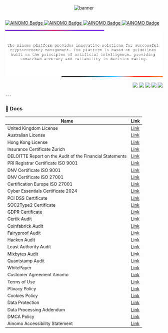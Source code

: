<div align="center">
  <img src="https://github.com/ainomodatalab/.github/blob/62953e24a948511d9a48ee1de9d21ecfcaa849c5/profile/img/Logo%20animation%202.gif" alt="banner"/>
</br>
</br>
</div>

<div>
  <p align="left">
    <a
      href="https://ainomo.com">
      <img src="https://img.shields.io/badge/AI%20ARBITRAGE-8C4FFF?logo=codeforces&logoColor=fff&style=for-the-badge" alt="AINOMO Badge">
    </a>
    <a
      href="https://ainomo.com">
    <img src="https://img.shields.io/badge/AI%20POOL-EF2D5E?logo=stackoverflow&logoColor=fff&style=for-the-badge" alt="AINOMO Badge">
    </a>
    <a
      href="https://ainomo.com">
    <img src="https://img.shields.io/badge/AI%20DERIVATIVES-EF2D5E?logo=buffer&logoColor=fff&style=for-the-badge" alt="AINOMO Badge">
    </a>
    <a
      href="https://ainomo.com">
    <img src="https://img.shields.io/badge/AI%20TRADING-8C4FFF?logo=bytedance&logoColor=fff&style=for-the-badge" alt="AINOMO Badge">
    </a>
  </p>
</div>
<div align="center">
  <img src="https://github.com/ainomodatalab/.github/blob/4a04f36b178880125ec60e921b3782700300760c/profile/img/banner3.png"/>
</div>
<div>
  <p align="right">
    <a
    href="https://twitter.com/AinomoDataLab">
        <img src="https://img.shields.io/badge/X/Twitter-000000?style=for-the-badge&logo=x&logoColor=white" />
    </a>
    <a href="https://medium.com/@ainomo">
        <img src="https://img.shields.io/badge/Medium-000000?style=for-the-badge&logo=medium&logoColor=white" />
    </a>
    <a href="https://t.me/ainomo_official">
        <img src="https://img.shields.io/badge/Telegram-26A5E4?style=for-the-badge&logo=telegram&logoColor=white" />
    </a>
    <a href="https://youtube.com/@AinomoDataLab">
        <img src="https://img.shields.io/badge/YouTube-FF0000?style=for-the-badge&logo=youtube&logoColor=white" />
    </a>
        <a href="https://www.reddit.com/user/AINOMO/">
        <img src="https://img.shields.io/badge/Reddit-FF4500?style=for-the-badge&logo=reddit&logoColor=white" />
    </a>
  </p>
</div>
---

### 📝 Docs

| Name                                                        | Link                                                   |
|-------------------------------------------------------------|--------------------------------------------------------|
|  United Kingdom License                                     | [Link](https://github.com/ainomodatalab/docs/blob/c593c114e1667e99e6ba9f0264e89b33cde2dddb/The%20United%20Kingdom%20Registartion.pdf) |
|  Australian License                                         | [Link](https://github.com/ainomodatalab/docs/blob/c593c114e1667e99e6ba9f0264e89b33cde2dddb/Certificate%20of%20Registration%20of%20a%20company.PDF) |
|  Hong Kong License                                          | [Link](https://github.com/ainomodatalab/docs/blob/c593c114e1667e99e6ba9f0264e89b33cde2dddb/Certificate%20of%20incorporation%20Hong%20Kong.pdf) |
|  Insurance Certificate Zurich                               | [Link](https://github.com/ainomodatalab/docs/blob/c593c114e1667e99e6ba9f0264e89b33cde2dddb/ZFS%20Insurance%20certificate.pdf) |
|  DELOITTE Report on the Audit of the Financial Statements   | [Link](https://github.com/ainomodatalab/docs/blob/c593c114e1667e99e6ba9f0264e89b33cde2dddb/DELOITTE%20Report%20on%20the%20Audit%20of%20the%20Financial%20Statements%20Ainomo.pdf) |                                                 | 
|  PRI Registrar Certificate ISO 9001                         | [Link](https://github.com/ainomodatalab/docs/blob/c593c114e1667e99e6ba9f0264e89b33cde2dddb/PRI%20Registrar%20Certificate%20ISO%209001%20AINOMO.pdf) |
|  DNV Certificate ISO 9001                                   | [Link](https://github.com/ainomodatalab/docs/blob/c593c114e1667e99e6ba9f0264e89b33cde2dddb/DNV%20Certificate%20ISO%209001.pdf) |
|  DNV Certificate ISO 27001                                  | [Link](https://github.com/ainomodatalab/docs/blob/c593c114e1667e99e6ba9f0264e89b33cde2dddb/DNV%20Certificate%20ISO%3AIEC%2027001%20Ainomo.pdf) |
|  Certification Europe ISO 27001                             | [Link](https://github.com/ainomodatalab/docs/blob/c593c114e1667e99e6ba9f0264e89b33cde2dddb/Certification%20Europe%20ISO%2027001%20Ainomo.pdf) |
|  Cyber Essentials Certificate 2024                          | [Link](https://github.com/ainomodatalab/docs/blob/c593c114e1667e99e6ba9f0264e89b33cde2dddb/Cyber%20Essentials%20Certificate%202024%20Ainomo.pdf) |
|  PCI DSS Certificate                                        | [Link](https://github.com/ainomodatalab/docs/blob/c593c114e1667e99e6ba9f0264e89b33cde2dddb/PCI%20DSS%20Ainomo.pdf) |
|  SOC2Type2 Certificate                                      | [Link](https://github.com/ainomodatalab/docs/blob/c593c114e1667e99e6ba9f0264e89b33cde2dddb/Certificate%20of%20completion%20SOC%202%20TYPE%20II%20%20AINOMO.pdf) |
|  GDPR Certificate                                           | [Link](https://github.com/ainomodatalab/docs/blob/c593c114e1667e99e6ba9f0264e89b33cde2dddb/GDPR%20Certificate%20Ainomo.pdf) |
|  Certik Audit                                               | [Link](https://github.com/ainomodatalab/docs/blob/c593c114e1667e99e6ba9f0264e89b33cde2dddb/Certik%20Ainomo%20Update.pdf) |
|  Coinfabrick Audit                                          | [Link](https://github.com/ainomodatalab/docs/blob/c593c114e1667e99e6ba9f0264e89b33cde2dddb/CoinFabrik%20Ainomo%20Audit.pdf) |
|  Fairyproof  Audit                                          | [Link](https://github.com/ainomodatalab/docs/blob/c593c114e1667e99e6ba9f0264e89b33cde2dddb/Fairyproof%20Ainomo%20Audit.pdf) |
|  Hacken Audit                                               | [Link](https://github.com/ainomodatalab/docs/blob/c593c114e1667e99e6ba9f0264e89b33cde2dddb/Hacken%20Ainomo%20SC%20Audit%20Report.pdf) |
|  Least Authority Audit                                      | [Link](https://github.com/ainomodatalab/docs/blob/c593c114e1667e99e6ba9f0264e89b33cde2dddb/Least%20Authority%20AINOMO%20Protocol%20Smart%20Contracts%20Final%20Audit%20Report.pdf) |
|  Mixbytes Audit                                             | [Link](https://github.com/ainomodatalab/docs/blob/c593c114e1667e99e6ba9f0264e89b33cde2dddb/MixBytes%20Ainomo%20Protocol%20Security%20Audit%20Report.pdf) |
|  Quantstamp Audit                                           | [Link](https://github.com/ainomodatalab/docs/blob/c593c114e1667e99e6ba9f0264e89b33cde2dddb/Quantstamp%20Ainomo%20Protocol%20Audit.pdf) |
|  WhitePaper                                                 | [Link](https://github.com/ainomodatalab) |
|  Customer Agreement Ainomo                                                 | [Link](https://github.com/ainomodatalab/docs/blob/c593c114e1667e99e6ba9f0264e89b33cde2dddb/Customer%20Agreement%20Ainomo.pdf) |
|  Terms of Use                                               | [Link](https://github.com/ainomodatalab/docs/blob/c593c114e1667e99e6ba9f0264e89b33cde2dddb/Terms%20of%20Use.pdf) |
|  Ptivacy Policy                                             | [Link](https://github.com/ainomodatalab/docs/blob/c593c114e1667e99e6ba9f0264e89b33cde2dddb/Privacy%20Policy.pdf) |
|  Cookies Policy                                             | [Link](https://github.com/ainomodatalab/docs/blob/c593c114e1667e99e6ba9f0264e89b33cde2dddb/Cookies%20Policy.pdf) |
|  Data Protection                                            | [Link](https://github.com/ainomodatalab/docs/blob/c593c114e1667e99e6ba9f0264e89b33cde2dddb/Data%20Protection.pdf) |
|  Data Processing Addendum                                   | [Link](https://github.com/ainomodatalab/docs/blob/c593c114e1667e99e6ba9f0264e89b33cde2dddb/Data%20Processing%20Addendum.pdf) |
|  DMCA Policy                                                | [Link](https://github.com/ainomodatalab/docs/blob/c593c114e1667e99e6ba9f0264e89b33cde2dddb/DMCA%20Policy.pdf) |
|  Ainomo Accessibility Statement                             | [Link](https://github.com/ainomodatalab/docs/blob/c593c114e1667e99e6ba9f0264e89b33cde2dddb/Ainomo%20Accessibility%20Statement.pdf) |
